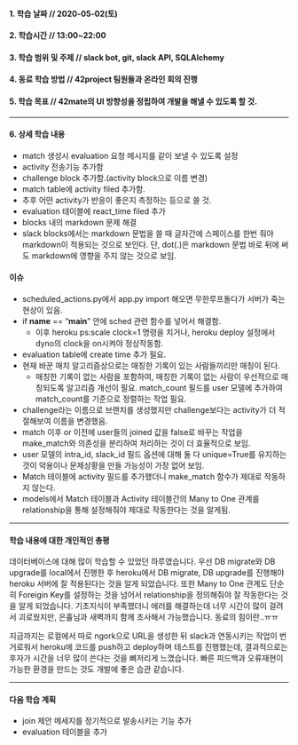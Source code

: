 #### 1. 학습 날짜 // 2020-05-02(토)

#### 2. 학습시간 // 13:00~22:00

#### 3. 학습 범위 및 주제 // slack bot, git, slack API, SQLAlchemy

#### 4. 동료 학습 방법 // 42project 팀원들과 온라인 회의 진행

#### 5. 학습 목표 // 42mate의 UI 방향성을 정립하여 개발을 해낼 수 있도록 할 것.

---

#### 6. 상세 학습 내용

- match 생성시 evaluation 요청 메시지를 같이 보낼 수 있도록 설정
- activity 전송기능 추가함
- challenge block 추가함.(activity block으로 이름 변경)
- match table에 activity filed 추가함.
- 추후 어떤 activity가 반응이 좋은지 측정하는 등으로 쓸 것.
- evaluation 테이블에 react_time filed 추가
- blocks 내의 markdown 문제 해결
- slack blocks에서는 markdown 문법을 쓸 때 글자간에 스페이스를 한번 줘야 markdown이 적용되는 것으로 보인다. 단, dot(.)은 markdown 문법 바로 뒤에 써도 markdown에 영향을 주지 않는 것으로 보임.

#### 이슈

- scheduled_actions.py에서 app.py import 해오면 무한루프돌다가 서버가 죽는 현상이 있음.
- if **name** == “**main**” 안에 sched 관련 함수를 넣어서 해결함.
  - 이후 heroku ps:scale clock=1 명령을 치거나, heroku deploy 설정에서 dyno의 clock을 on시켜야 정상작동함.
- evaluation table에 create time 추가 필요.
- 현재 바꾼 매치 알고리즘상으로는 매칭한 기록이 있는 사람들끼리만 매칭이 된다.
  - 매칭한 기록이 없는 사람을 포함하여, 매칭한 기록이 없는 사람이 우선적으로 매칭되도록 알고리즘 개선이 필요. match_count 필드를 user 모델에 추가하여 match_count를 기준으로 정렬하는 작업 필요.
- challenge라는 이름으로 브랜치를 생성했지만 challenge보다는 activity가 더 적절해보여 이름을 변경했음.
- match 이후 or 이전에 user들의 joined 값을 false로 바꾸는 작업을 make_match와 의존성을 분리하여 처리하는 것이 더 효율적으로 보임.
- user 모델의 intra_id, slack_id 필드 옵션에 대해 둘 다 unique=True를 유지하는 것이 악용이나 문제상황을 만들 가능성이 가장 없어 보임.
- Match 테이블에 activity 필드를 추가했더니 make_match 함수가 제대로 작동하지 않는다.
- models에서 Match 테이블과 Activity 테이블간의 Many to One 관계를 relationship을 통해 설정해줘야 제대로 작동한다는 것을 알게됨.

---

#### 학습 내용에 대한 개인적인 총평

데이터베이스에 대해 많이 학습할 수 있었던 하루였습니다. 우선 DB migrate와 DB upgrade를 local에서 진행한 후 heroku에서 DB migrate, DB upgrade를 진행해야 heroku 서버에 잘 적용된다는 것을 알게 되었습니다. 또한 Many to One 관계도 단순히 Foreigin Key를 설정하는 것을 넘어서 relationship을 정의해줘야 잘 작동한다는 것을 알게 되었습니다. 기초지식이 부족했더니 에러를 해결하는데 너무 시간이 많이 걸려서 괴로웠지만, 은휼님과 새벽까지 함께 조사해서 가능했습니다. 동료의 힘이란..ㅠㅠ

지금까지는 로컬에서 따로 ngork으로 URL을 생성한 뒤 slack과 연동시키는 작업이 번거로워서 heroku에 코드를 push하고 deploy하며 테스트를 진행했는데, 결과적으로는 후자가 시간을 너무 많이 쓴다는 것을 뼈저리게 느꼈습니다. 빠른 피드백과 오류재현이 가능한 환경을 만드는 것도 개발에 좋은 습관 같습니다.

---

#### 다음 학습 계획

- join 제안 메세지를 정기적으로 발송시키는 기능 추가
- evaluation 테이블을 추가
